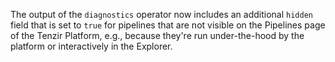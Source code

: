 The output of the `diagnostics` operator now includes an additional `hidden`
field that is set to `true` for pipelines that are not visible on the Pipelines
page of the Tenzir Platform, e.g., because they're run under-the-hood by the
platform or interactively in the Explorer.
